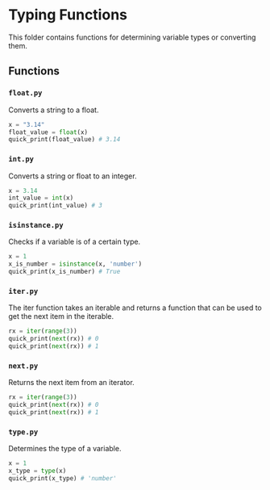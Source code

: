 # Typing Functions

This folder contains functions for determining variable types or converting them.

## Functions

### `float.py`
Converts a string to a float.

```python
x = "3.14"
float_value = float(x)
quick_print(float_value) # 3.14
```

### `int.py`
Converts a string or float to an integer.

```python
x = 3.14
int_value = int(x)
quick_print(int_value) # 3
```

### `isinstance.py`
Checks if a variable is of a certain type.

```python
x = 1
x_is_number = isinstance(x, 'number')
quick_print(x_is_number) # True
```

### `iter.py`
The iter function takes an iterable and returns a function that can be used to get the next item in the iterable.

```python
rx = iter(range(3))
quick_print(next(rx)) # 0
quick_print(next(rx)) # 1
```

### `next.py`
Returns the next item from an iterator.

```python
rx = iter(range(3))
quick_print(next(rx)) # 0
quick_print(next(rx)) # 1
```

### `type.py`
Determines the type of a variable.

```python
x = 1
x_type = type(x)
quick_print(x_type) # 'number'
```
